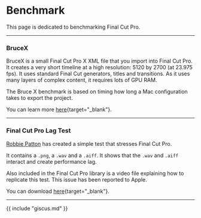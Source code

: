 # Benchmark

This page is dedicated to benchmarking Final Cut Pro.

---

### BruceX

BruceX is a small Final Cut Pro X XML file that you import into Final Cut Pro. It creates a very short timeline at a high resolution: 5120 by 2700 (at 23.975 fps). It uses standard Final Cut generators, titles and transitions. As it uses many layers of complex content, it requires lots of GPU RAM.

The Bruce X benchmark is based on timing how long a Mac configuration takes to export the project.

You can learn more [here](https://blog.alex4d.com/2013/10/30/brucex-a-new-fcpx-benchmark/){target="_blank"}.

---

### Final Cut Pro Lag Test

[Robbie Patton](https://twitter.com/FilmPatton) has created a simple test that stresses Final Cut Pro.

It contains a `.png`, a `.wav` and a `.aiff`. It shows that the `.wav` and `.aiff` interact and create performance lag.

Also included in the Final Cut Pro library is a video file explaining how to replicate this test. This issue has been reported to Apple.

You can download [here](https://www.dropbox.com/scl/fo/an3rsn9y2q3fni2dfr4ld/h?dl=0&rlkey=th249p50ssvhn7oxzb9iifr77){target="_blank"}.

---

{{ include "giscus.md" }}